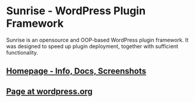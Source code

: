 Sunrise - WordPress Plugin Framework
================================================================================

Sunrise is an opensource and OOP-based WordPress plugin framework.
It was designed to speed up plugin deployment, together with sufficient
functionality.

## [Homepage - Info, Docs, Screenshots](http://gndev.info/sunrise/)

## [Page at wordpress.org](http://wordpress.org/extend/plugins/sunrise/)